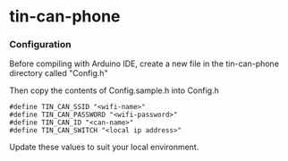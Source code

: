# tin-can-phone

### Configuration
Before compiling with Arduino IDE, create a new file in the tin-can-phone directory called "Config.h"

Then copy the contents of Config.sample.h into Config.h 

```
#define TIN_CAN_SSID "<wifi-name>"
#define TIN_CAN_PASSWORD "<wifi-password>"
#define TIN_CAN_ID "<can-name>"
#define TIN_CAN_SWITCH "<local ip address>"
```

Update these values to suit your local environment.
